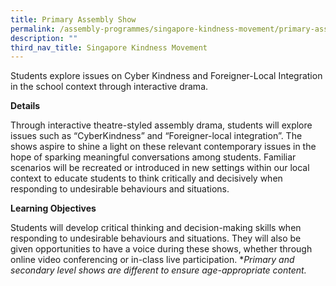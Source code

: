 ```yaml
---
title: Primary Assembly Show
permalink: /assembly-programmes/singapore-kindness-movement/primary-assembly-show/
description: ""
third_nav_title: Singapore Kindness Movement
---
```

Students explore issues on Cyber Kindness and Foreigner-Local Integration in the school context through interactive drama.

**Details**

Through interactive theatre-styled assembly drama, students will explore issues such as “CyberKindness” and “Foreigner-local integration”. The shows aspire to shine a light on these relevant contemporary issues in the hope of sparking meaningful conversations among students. Familiar scenarios will be recreated or introduced in new settings within our local context to educate students to
think critically and decisively when responding to undesirable behaviours and situations.

**Learning Objectives**

Students will develop critical thinking and decision-making skills when responding to undesirable behaviours and situations. They will also be given opportunities to have a voice during these shows, whether through online video conferencing or in-class live participation.
**Primary and secondary level shows are different to ensure age-appropriate content.*